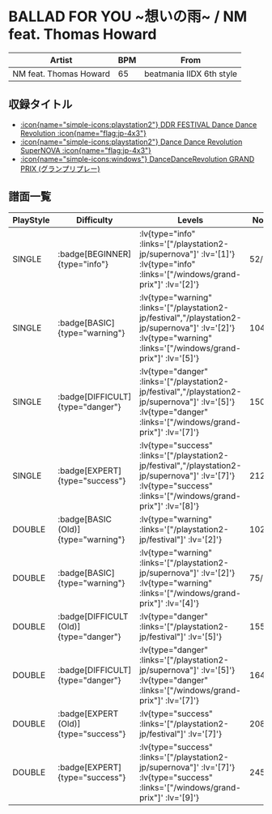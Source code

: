 # BALLAD FOR YOU \~想いの雨\~ / NM feat. Thomas Howard

|Artist|BPM|From|
|------|---|----|
|NM feat. Thomas Howard|65|beatmania IIDX 6th style|

## 収録タイトル

- [ :icon{name="simple-icons:playstation2"} DDR FESTIVAL Dance Dance Revolution :icon{name="flag:jp-4x3"} ](/playstation2-jp/festival)
- [ :icon{name="simple-icons:playstation2"} Dance Dance Revolution SuperNOVA :icon{name="flag:jp-4x3"} ](/playstation2-jp/supernova)
- [ :icon{name="simple-icons:windows"} DanceDanceRevolution GRAND PRIX (グランプリプレー)](/windows/grand-prix)

## 譜面一覧

|PlayStyle|Difficulty|Levels|Notes|Movie|
|---------|----------|------|-----|-----|
|SINGLE| :badge[BEGINNER]{type="info"} | :lv{type="info" :links='["/playstation2-jp/supernova"]' :lv='[1]'}  :lv{type="info" :links='["/windows/grand-prix"]' :lv='[2]'} |52/0||
|SINGLE| :badge[BASIC]{type="warning"} | :lv{type="warning" :links='["/playstation2-jp/festival","/playstation2-jp/supernova"]' :lv='[2]'}  :lv{type="warning" :links='["/windows/grand-prix"]' :lv='[5]'} |104/10||
|SINGLE| :badge[DIFFICULT]{type="danger"} | :lv{type="danger" :links='["/playstation2-jp/festival","/playstation2-jp/supernova"]' :lv='[5]'}  :lv{type="danger" :links='["/windows/grand-prix"]' :lv='[7]'} |150/27||
|SINGLE| :badge[EXPERT]{type="success"} | :lv{type="success" :links='["/playstation2-jp/festival","/playstation2-jp/supernova"]' :lv='[7]'}  :lv{type="success" :links='["/windows/grand-prix"]' :lv='[8]'} |212/26||
|DOUBLE| :badge[BASIC (Old)]{type="warning"} | :lv{type="warning" :links='["/playstation2-jp/festival"]' :lv='[2]'} |102/11||
|DOUBLE| :badge[BASIC]{type="warning"} | :lv{type="warning" :links='["/playstation2-jp/supernova"]' :lv='[2]'}  :lv{type="warning" :links='["/windows/grand-prix"]' :lv='[4]'} |75/9||
|DOUBLE| :badge[DIFFICULT (Old)]{type="danger"} | :lv{type="danger" :links='["/playstation2-jp/festival"]' :lv='[5]'} |155/7||
|DOUBLE| :badge[DIFFICULT]{type="danger"} | :lv{type="danger" :links='["/playstation2-jp/supernova"]' :lv='[5]'}  :lv{type="danger" :links='["/windows/grand-prix"]' :lv='[7]'} |164/8||
|DOUBLE| :badge[EXPERT (Old)]{type="success"} | :lv{type="success" :links='["/playstation2-jp/festival"]' :lv='[7]'} |208/6||
|DOUBLE| :badge[EXPERT]{type="success"} | :lv{type="success" :links='["/playstation2-jp/supernova"]' :lv='[7]'}  :lv{type="success" :links='["/windows/grand-prix"]' :lv='[9]'} |245/21||
